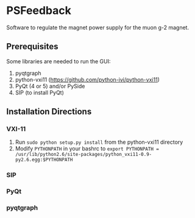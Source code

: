 # PSFeedback
Software to regulate the magnet power supply for the muon g-2 magnet.

## Prerequisites 

Some libraries are needed to run the GUI: 
1. pyqtgraph
2. python-vxi11 (https://github.com/python-ivi/python-vxi11) 
3. PyQt (4 or 5) and/or PySide 
4. SIP (to install PyQt) 

## Installation Directions

### VXI-11

1. Run `sudo python setup.py install` from the python-vxi11 directory
2. Modify `PYTHONPATH` in your bashrc to `export PYTHONPATH = /usr/lib/python2.6/site-packages/python_vxi11-0.9-py2.6.egg:$PYTHONPATH` 

### SIP 

### PyQt 

### pyqtgraph



